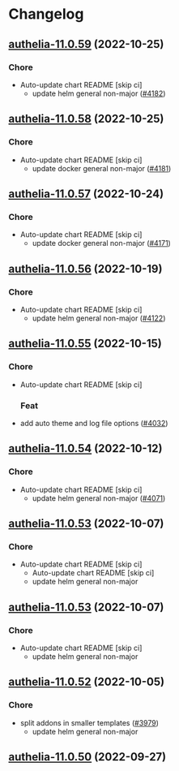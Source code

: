 # Changelog



## [authelia-11.0.59](https://github.com/truecharts/charts/compare/authelia-11.0.58...authelia-11.0.59) (2022-10-25)

### Chore

- Auto-update chart README [skip ci]
  - update helm general non-major ([#4182](https://github.com/truecharts/charts/issues/4182))




## [authelia-11.0.58](https://github.com/truecharts/charts/compare/authelia-11.0.57...authelia-11.0.58) (2022-10-25)

### Chore

- Auto-update chart README [skip ci]
  - update docker general non-major ([#4181](https://github.com/truecharts/charts/issues/4181))




## [authelia-11.0.57](https://github.com/truecharts/charts/compare/authelia-11.0.56...authelia-11.0.57) (2022-10-24)

### Chore

- Auto-update chart README [skip ci]
  - update docker general non-major ([#4171](https://github.com/truecharts/charts/issues/4171))




## [authelia-11.0.56](https://github.com/truecharts/charts/compare/authelia-11.0.55...authelia-11.0.56) (2022-10-19)

### Chore

- Auto-update chart README [skip ci]
  - update helm general non-major ([#4122](https://github.com/truecharts/charts/issues/4122))




## [authelia-11.0.55](https://github.com/truecharts/charts/compare/authelia-11.0.54...authelia-11.0.55) (2022-10-15)

### Chore

- Auto-update chart README [skip ci]

  ### Feat

- add auto theme and log file options ([#4032](https://github.com/truecharts/charts/issues/4032))




## [authelia-11.0.54](https://github.com/truecharts/charts/compare/authelia-11.0.53...authelia-11.0.54) (2022-10-12)

### Chore

- Auto-update chart README [skip ci]
  - update helm general non-major ([#4071](https://github.com/truecharts/charts/issues/4071))




## [authelia-11.0.53](https://github.com/truecharts/charts/compare/authelia-11.0.52...authelia-11.0.53) (2022-10-07)

### Chore

- Auto-update chart README [skip ci]
  - Auto-update chart README [skip ci]
  - update helm general non-major




## [authelia-11.0.53](https://github.com/truecharts/charts/compare/authelia-11.0.52...authelia-11.0.53) (2022-10-07)

### Chore

- Auto-update chart README [skip ci]
  - update helm general non-major




## [authelia-11.0.52](https://github.com/truecharts/charts/compare/authelia-11.0.51...authelia-11.0.52) (2022-10-05)

### Chore

- split addons in smaller templates ([#3979](https://github.com/truecharts/charts/issues/3979))
  - update helm general non-major




## [authelia-11.0.50](https://github.com/truecharts/charts/compare/authelia-11.0.49...authelia-11.0.50) (2022-09-27)
